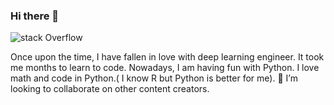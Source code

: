 ### Hi there 👋
![stack Overflow](https://raw.githubusercontent.com/Nataliaa1994/Nataliaa1994/master/images/blog-machines-learning-887x488.jpg)


Once upon the time, I have fallen in love with deep learning engineer. It took me months to learn to code. Nowadays, I am having fun with Python. I love math and code in Python.( I know R but Python is better for me). 👯 I’m looking to collaborate on other content creators.

